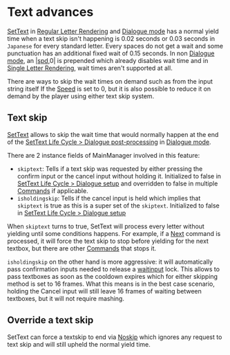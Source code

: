 # Text advances

[SetText](../SetText.md) in [Regular Letter Rendering](../Letter%20Rendering%20Methods/Regular%20Letter%20Rendering.md) and [Dialogue mode](../Dialogue%20mode.md) has a normal yield time when a text skip isn't happening is 0.02 seconds or 0.03 seconds in `Japanese` for every standard letter. Every spaces do not get a wait and some punctuation has an additional fixed wait of 0.15 seconds. In non [Dialogue mode](../Dialogue%20mode.md), an |[spd](../Commands/Individual%20commands/Spd.md),0| is prepended which already disables wait time and in [Single Letter Rendering](../Letter%20Rendering%20Methods/Single%20Letter%20Rendering.md), wait times aren't supported at all. 

There are ways to skip the wait times on demand such as from the input string itself If the [Speed](../Commands/Individual%20commands/Speed.md) is set to 0, but it is also possible to reduce it on demand by the player using either text skip system.

## Text skip

[SetText](../SetText.md) allows to skip the wait time that would normally happen at the end of the [SetText Life Cycle > Dialogue post-processing](../SetText%20Life%20Cycle.md#dialogue-post-processing) in [Dialogue mode](../Dialogue%20mode.md).

There are 2 instance fields of MainManager involved in this feature:

* `skiptext`: Tells if a text skip was requested by either pressing the confirm input or the cancel input without holding it. Initialized to false in [SetText Life Cycle > Dialogue setup](../SetText%20Life%20Cycle.md#dialogue-setup) and overridden to false in multiple [Commands](../Commands/Commands.md) if applicable.
* `isholdingskip`: Tells if the cancel input is held which implies that `skiptext` is true as this is a super set of the `skiptext`. Initialized to false in [SetText Life Cycle > Dialogue setup](../SetText%20Life%20Cycle.md#dialogue-setup)

When `skiptext` turns to true, SetText will process every letter without yielding until some conditions happens. For example, if a [Next](../Commands/Individual%20commands/Next.md) command is processed, it will force the text skip to stop before yielding for the next textbox, but there are other [Commands](../Commands/Commands.md) that stops it.

`isholdingskip` on the other hand is more aggressive: it will automatically pass confirmation inputs needed to release a [waitinput](../Global%20vars%20used/waitinput.md) lock. This allows to pass textboxes as soon as the cooldown expires which for either skipping method is set to 16 frames. What this means is in the best case scenario, holding the Cancel input will still leave 16 frames of waiting between textboxes, but it will not require mashing.

## Override a text skip

SetText can force a textskip to end via [Noskip](../Commands/Individual%20commands/Noskip.md) which ignores any request to text skip and will still upheld the normal yield time.
